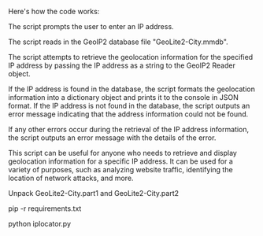 Here's how the code works:

The script prompts the user to enter an IP address.

The script reads in the GeoIP2 database file "GeoLite2-City.mmdb".

The script attempts to retrieve the geolocation information for the specified IP address by passing the IP address as a string to the GeoIP2 Reader object.

If the IP address is found in the database, the script formats the geolocation information into a dictionary object and prints it to the console in JSON format.
If the IP address is not found in the database, the script outputs an error message indicating that the address information could not be found.

If any other errors occur during the retrieval of the IP address information, the script outputs an error message with the details of the error.

This script can be useful for anyone who needs to retrieve and display geolocation information for a specific IP address. It can be used for a variety of purposes, such as analyzing website traffic, identifying the location of network attacks, and more.

Unpack GeoLite2-City.part1 and GeoLite2-City.part2

pip -r requirements.txt 

python iplocator.py
